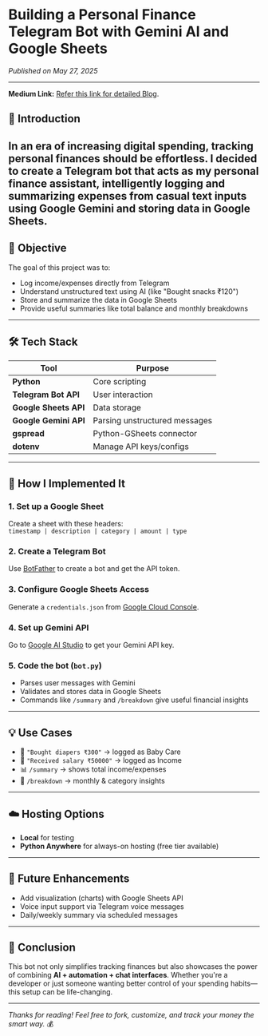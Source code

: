 # Building a Personal Finance Telegram Bot with Gemini AI and Google Sheets

*Published on May 27, 2025*

---

**Medium Link:** [Refer this link for detailed Blog](https://medium.com/@guruabbisheik.in/building-a-personal-finance-telegram-bot-with-gemini-ai-and-google-sheets-d547a83a0925).

## 🧭 Introduction

In an era of increasing digital spending, tracking personal finances should be effortless. I decided to create a **Telegram bot that acts as my personal finance assistant**, intelligently logging and summarizing expenses from casual text inputs using **Google Gemini** and storing data in **Google Sheets**.
---

## 🎯 Objective

The goal of this project was to:
- Log income/expenses directly from Telegram
- Understand unstructured text using AI (like "Bought snacks ₹120")
- Store and summarize the data in Google Sheets
- Provide useful summaries like total balance and monthly breakdowns

---

## 🛠️ Tech Stack

| Tool | Purpose |
|------|---------|
| **Python** | Core scripting |
| **Telegram Bot API** | User interaction |
| **Google Sheets API** | Data storage |
| **Google Gemini API** | Parsing unstructured messages |
| **gspread** | Python-GSheets connector |
| **dotenv** | Manage API keys/configs |


---

## 🔨 How I Implemented It

### 1. Set up a Google Sheet

Create a sheet with these headers:  
`timestamp | description | category | amount | type`

### 2. Create a Telegram Bot

Use [BotFather](https://t.me/BotFather) to create a bot and get the API token.

### 3. Configure Google Sheets Access

Generate a `credentials.json` from [Google Cloud Console](https://console.cloud.google.com/).

### 4. Set up Gemini API

Go to [Google AI Studio](https://makersuite.google.com/app) to get your Gemini API key.

### 5. Code the bot (`bot.py`)

- Parses user messages with Gemini
- Validates and stores data in Google Sheets
- Commands like `/summary` and `/breakdown` give useful financial insights


---

## 💡 Use Cases

- 💬 `"Bought diapers ₹300"` → logged as Baby Care
- 💬 `"Received salary ₹50000"` → logged as Income
- 📊 `/summary` → shows total income/expenses
- 📅 `/breakdown` → monthly & category insights

---

## ☁️ Hosting Options

- **Local** for testing
- **Python Anywhere** for always-on hosting (free tier available)


---

## 🔮 Future Enhancements

- Add visualization (charts) with Google Sheets API
- Voice input support via Telegram voice messages
- Daily/weekly summary via scheduled messages

---

## 🏁 Conclusion

This bot not only simplifies tracking finances but also showcases the power of combining **AI + automation + chat interfaces**. Whether you're a developer or just someone wanting better control of your spending habits—this setup can be life-changing.

---

*Thanks for reading! Feel free to fork, customize, and track your money the smart way.* 💰
